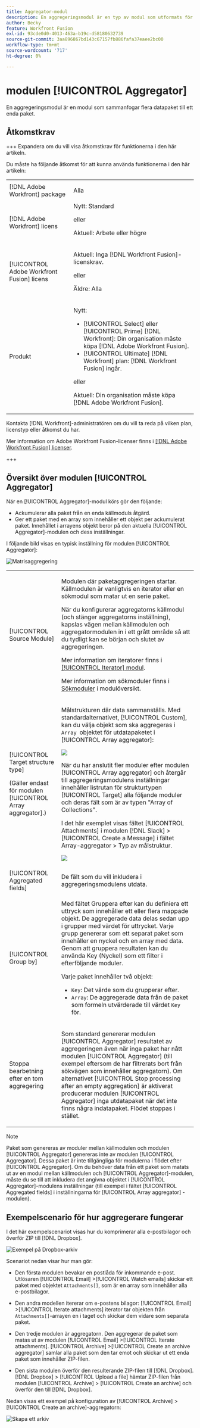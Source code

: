 ```yaml
---
title: Aggregator-modul
description: En aggregeringsmodul är en typ av modul som utformats för att sammanfoga flera datapaket till ett enda paket.
author: Becky
feature: Workfront Fusion
exl-id: 93cde0d0-4013-463a-b19c-d58180632739
source-git-commit: 3aa896867bd143c67157fb886fafa37eaee2bc00
workflow-type: tm+mt
source-wordcount: '717'
ht-degree: 0%

---
```


# modulen [!UICONTROL Aggregator]

En aggregeringsmodul är en modul som sammanfogar flera datapaket till ett enda paket.

## Åtkomstkrav

+++ Expandera om du vill visa åtkomstkrav för funktionerna i den här artikeln.

Du måste ha följande åtkomst för att kunna använda funktionerna i den här artikeln:

<table style="table-layout:auto">
 <col> 
 <col> 
 <tbody> 
  <tr> 
    <td role="rowheader">[!DNL Adobe Workfront] package</td> 
   <td> <p>Alla</p> </td> 
  </tr> 
  <tr data-mc-conditions=""> 
   <td role="rowheader">[!DNL Adobe Workfront] licens</td> 
   <td> Nytt: Standard<p>eller</p><p>Aktuell: Arbete eller högre</p> </td> 
  </tr> 
  <tr> 
   <td role="rowheader">[!UICONTROL Adobe Workfront Fusion] licens</td> 
   <td>
   <p>Aktuell: Inga [!DNL Workfront Fusion]-licenskrav.</p>
   <p>eller</p>
   <p>Äldre: Alla </p>
   </td> 
  </tr> 
  <tr> 
   <td role="rowheader">Produkt</td> 
   <td>
   <p>Nytt:</p> <ul><li>[!UICONTROL Select] eller [!UICONTROL Prime] [!DNL Workfront]: Din organisation måste köpa [!DNL Adobe Workfront Fusion].</li><li>[!UICONTROL Ultimate] [!DNL Workfront] plan: [!DNL Workfront Fusion] ingår.</li></ul>
   <p>eller</p>
   <p>Aktuell: Din organisation måste köpa [!DNL Adobe Workfront Fusion].</p>
   </td> 
  </tr>
 </tbody> 
</table>


Kontakta [!DNL Workfront]-administratören om du vill ta reda på vilken plan, licenstyp eller åtkomst du har.

Mer information om Adobe Workfront Fusion-licenser finns i [[!DNL Adobe Workfront Fusion] licenser](/help/workfront-fusion/set-up-and-manage-workfront-fusion/licensing-operations-overview/license-automation-vs-integration.md).

+++

## Översikt över modulen [!UICONTROL Aggregator]

När en [!UICONTROL Aggregator]-modul körs gör den följande:

* Ackumulerar alla paket från en enda källmoduls åtgärd.
* Ger ett paket med en array som innehåller ett objekt per ackumulerat paket. Innehållet i arrayens objekt beror på den aktuella [!UICONTROL Aggregator]-modulen och dess inställningar.

I följande bild visas en typisk inställning för modulen [!UICONTROL Aggregator]:

![Matrisaggregering](assets/array-aggregator.png)

<table style="table-layout:auto">
 <col> 
 <col> 
 <tbody> 
  <tr> 
   <td> <p>[!UICONTROL Source Module]</p> </td> 
   <td> <p>Modulen där paketaggregeringen startar. Källmodulen är vanligtvis en iterator eller en sökmodul som matar ut en serie paket.</p><p>När du konfigurerar aggregatorns källmodul (och stänger aggregatorns inställning), kapslas vägen mellan källmodulen och aggregatormodulen in i ett grått område så att du tydligt kan se början och slutet av aggregeringen. 
   </p> <p>Mer information om iteratorer finns i <a href="/help/workfront-fusion/references/modules/iterator-module.md" class="MCXref xref">[!UICONTROL Iterator] modul</a>.</p> 
   <p>Mer information om sökmoduler finns i <a href="/help/workfront-fusion/get-started-with-fusion/understand-fusion/module-overview.md#search-modules" class="MCXref xref">Sökmoduler</a> i modulöversikt.</p> </td> 
  </tr> 
  <tr> 
   <td> <p>[!UICONTROL Target structure type]</p><p>(Gäller endast för modulen [!UICONTROL Array aggregator].)</p> </td> 
   <td> <p> Målstrukturen där data sammanställs. Med standardalternativet, [!UICONTROL Custom], kan du välja objekt som ska aggregeras i <code>Array </code>objektet för utdatapaketet i [!UICONTROL Array aggregator]:</p> <p> <img src="assets/output-bundle-array-item.png"> </p> <p>När du har anslutit fler moduler efter modulen [!UICONTROL Array aggregator] och återgår till aggregeringsmodulens inställningar innehåller listrutan för strukturtypen [!UICONTROL Target] alla följande moduler och deras fält som är av typen "Array of Collections". <p>I det här exemplet visas fältet [!UICONTROL Attachments] i modulen [!DNL Slack] &gt;[!UICONTROL Create a Message] i fältet Array-aggregator &gt; Typ av målstruktur. </p> <p> <img src="assets/array-aggregator-slack.png"> </p> </td> 
  </tr> 
  <tr> 
   <td>[!UICONTROL Aggregated fields]</td> 
   <td>De fält som du vill inkludera i aggregeringsmodulens utdata.</td> 
  </tr> 
  <tr> 
   <td> <p>[!UICONTROL Group by]</p> </td> 
   <td> <p>Med fältet Gruppera efter kan du definiera ett uttryck som innehåller ett eller flera mappade objekt. De aggregerade data delas sedan upp i grupper med värdet för uttrycket. Varje grupp genererar som ett separat paket som innehåller en nyckel och en array med data. Genom att gruppera resultaten kan du använda Key (Nyckel) som ett filter i efterföljande moduler.</p>
   <p>Varje paket innehåller två objekt:</p> 
    <ul> 
     <li><code>Key</code>: Det värde som du grupperar efter.</li> 
     <li><code>Array</code>: De aggregerade data från de paket som formeln utvärderade till värdet <code>Key</code> för.</li> 
    </ul> </td> 
  </tr> 
  <tr> 
   <td> <p>Stoppa bearbetning efter en tom aggregering</p> </td> 
   <td> <p>Som standard genererar modulen [!UICONTROL Aggregator] resultatet av aggregeringen även när inga paket har nått modulen [!UICONTROL Aggregator] (till exempel eftersom de har filtrerats bort från sökvägen som innehåller aggregatorn). Om alternativet [!UICONTROL Stop processing after an empty aggregation] är aktiverat producerar modulen [!UICONTROL Aggregator] inga utdatapaket när det inte finns några indatapaket. Flödet stoppas i stället.</p> </td> 
  </tr> 
 </tbody> 
</table>

>[!NOTE]
>
>Paket som genereras av moduler mellan källmodulen och modulen [!UICONTROL Aggregator] genereras inte av modulen [!UICONTROL Aggregator]. Dessa paket är inte tillgängliga för modulerna i flödet efter [!UICONTROL Aggregator]. Om du behöver data från ett paket som matats ut av en modul mellan källmodulen och [!UICONTROL Aggregator]-modulen, måste du se till att inkludera det angivna objektet i [!UICONTROL Aggregator]-modulens inställningar (till exempel i fältet [!UICONTROL Aggregated fields] i inställningarna för [!UICONTROL Array aggregator] -modulen).


## Exempelscenario för hur aggregerare fungerar

I det här exempelscenariot visas hur du komprimerar alla e-postbilagor och överför ZIP till [!DNL Dropbox].

![Exempel på Dropbox-arkiv](assets/dropbox-archive.png)

Scenariot nedan visar hur man gör:

* Den första modulen bevakar en postlåda för inkommande e-post. Utlösaren [!UICONTROL Email] >[!UICONTROL Watch emails] skickar ett paket med objektet `Attachments[]`, som är en array som innehåller alla e-postbilagor.

* Den andra modellen itererar om e-postens bilagor: [!UICONTROL Email] >[!UICONTROL Iterate attachments] iterator tar objekten från `Attachments[]`-arrayen en i taget och skickar dem vidare som separata paket.

* Den tredje modulen är aggregatorn. Den aggregerar de paket som matas ut av modulen [!UICONTROL Email] >[!UICONTROL Iterate attachments]. [!UICONTROL Archive] >[!UICONTROL Create an archive aggregator] samlar alla paket som den tar emot och skickar ut ett enda paket som innehåller ZIP-filen.

* Den sista modulen överför den resulterande ZIP-filen till [!DNL Dropbox].  [!DNL Dropbox] > [!UICONTROL Upload a file] hämtar ZIP-filen från modulen [!UICONTROL Archive] > [!UICONTROL Create an archive] och överför den till [!DNL Dropbox].



Nedan visas ett exempel på konfiguration av [!UICONTROL Archive] > [!UICONTROL Create an archive]-aggregatorn:

![Skapa ett arkiv](assets/archive-create-an-archive.png)
